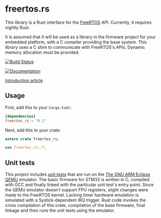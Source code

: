 # freertos.rs

This library is a Rust interface for the [FreeRTOS](http://www.freertos.org/) API. Currently, it requires nightly Rust.

It is assumed that it will be used as a library in the firmware project for your embedded platform, with a C compiler providing the base system.
This library uses a C shim to communicate with FreeRTOS's APIs. Dynamic memory allocation must be provided.

[![Build Status](https://travis-ci.org/hashmismatch/freertos.rs.svg?branch=master)](https://travis-ci.org/hashmismatch/freertos.rs)

[![Documentation](https://docs.rs/freertos_rs/badge.svg)](https://docs.rs/freertos_rs)

[Introduction article](http://www.hashmismatch.net/freertos-meets-rust/)

## Usage

First, add this to your `Cargo.toml`:

```toml
[dependencies]
freertos_rs = "0.1"
```

Next, add this to your crate:

```rust
extern crate freertos_rs;

use freertos_rs::*;
```

## Unit tests

This project includes [unit tests](qemu_stm32_tests/src/) that are run on the [The GNU ARM Eclipse QEMU](http://gnuarmeclipse.github.io/qemu/) emulator. The basic firmware for STM32 is written in C, compiled with GCC and finally linked with the particular unit test's entry point. Since the QEMU emulator doesn't support FPU registers, slight changes were made to the FreeRTOS kernel. Lacking timer hardware emulation is simulated with a Systick-dependent IRQ trigger. Rust code invokes the cross compilation of this crate, compilation of the base firmware, final linkage and then runs the unit tests using the emulator.